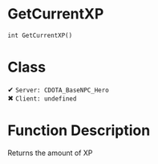 # GetCurrentXP
```
int GetCurrentXP()
```
# Class
✔ `Server: CDOTA_BaseNPC_Hero`  
✖ `Client: undefined`  

# Function Description
Returns the amount of XP 
